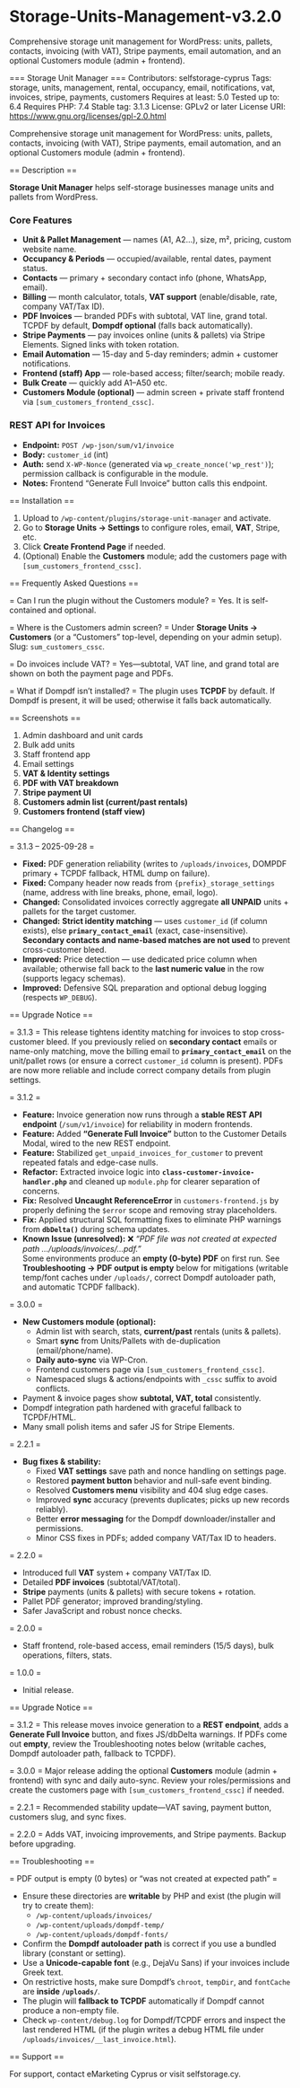 # Storage-Units-Management-v3.2.0
Comprehensive storage unit management for WordPress: units, pallets, contacts, invoicing (with VAT), Stripe payments, email automation, and an optional Customers module (admin + frontend).

=== Storage Unit Manager ===
Contributors: selfstorage-cyprus
Tags: storage, units, management, rental, occupancy, email, notifications, vat, invoices, stripe, payments, customers
Requires at least: 5.0
Tested up to: 6.4
Requires PHP: 7.4
Stable tag: 3.1.3
License: GPLv2 or later
License URI: https://www.gnu.org/licenses/gpl-2.0.html

Comprehensive storage unit management for WordPress: units, pallets, contacts, invoicing (with VAT), Stripe payments, email automation, and an optional Customers module (admin + frontend).

== Description ==

**Storage Unit Manager** helps self-storage businesses manage units and pallets from WordPress.

### Core Features
- **Unit & Pallet Management** — names (A1, A2…), size, m², pricing, custom website name.
- **Occupancy & Periods** — occupied/available, rental dates, payment status.
- **Contacts** — primary + secondary contact info (phone, WhatsApp, email).
- **Billing** — month calculator, totals, **VAT support** (enable/disable, rate, company VAT/Tax ID).
- **PDF Invoices** — branded PDFs with subtotal, VAT line, grand total. TCPDF by default, **Dompdf optional** (falls back automatically).
- **Stripe Payments** — pay invoices online (units & pallets) via Stripe Elements. Signed links with token rotation.
- **Email Automation** — 15-day and 5-day reminders; admin + customer notifications.
- **Frontend (staff) App** — role-based access; filter/search; mobile ready.
- **Bulk Create** — quickly add A1–A50 etc.
- **Customers Module (optional)** — admin screen + private staff frontend via `[sum_customers_frontend_cssc]`.

### REST API for Invoices
- **Endpoint:** `POST /wp-json/sum/v1/invoice`
- **Body:** `customer_id` (int)
- **Auth:** send `X-WP-Nonce` (generated via `wp_create_nonce('wp_rest')`); permission callback is configurable in the module.
- **Notes:** Frontend “Generate Full Invoice” button calls this endpoint.

== Installation ==

1. Upload to `/wp-content/plugins/storage-unit-manager` and activate.
2. Go to **Storage Units → Settings** to configure roles, email, **VAT**, Stripe, etc.
3. Click **Create Frontend Page** if needed.  
4. (Optional) Enable the **Customers** module; add the customers page with `[sum_customers_frontend_cssc]`.

== Frequently Asked Questions ==

= Can I run the plugin without the Customers module? =
Yes. It is self-contained and optional.

= Where is the Customers admin screen? =
Under **Storage Units → Customers** (or a “Customers” top-level, depending on your admin setup). Slug: `sum_customers_cssc`.

= Do invoices include VAT? =
Yes—subtotal, VAT line, and grand total are shown on both the payment page and PDFs.

= What if Dompdf isn’t installed? =
The plugin uses **TCPDF** by default. If Dompdf is present, it will be used; otherwise it falls back automatically.

== Screenshots ==

1. Admin dashboard and unit cards
2. Bulk add units
3. Staff frontend app
4. Email settings
5. **VAT & Identity settings**
6. **PDF with VAT breakdown**
7. **Stripe payment UI**
8. **Customers admin list (current/past rentals)**
9. **Customers frontend (staff view)**

== Changelog ==

= 3.1.3 – 2025-09-28 =
* **Fixed:** PDF generation reliability (writes to `/uploads/invoices`, DOMPDF primary + TCPDF fallback, HTML dump on failure).
* **Fixed:** Company header now reads from `{prefix}_storage_settings` (name, address with line breaks, phone, email, logo).
* **Changed:** Consolidated invoices correctly aggregate **all UNPAID** units + pallets for the target customer.
* **Changed:** **Strict identity matching** — uses `customer_id` (if column exists), else **`primary_contact_email`** (exact, case-insensitive). **Secondary contacts and name-based matches are not used** to prevent cross-customer bleed.
* **Improved:** Price detection — use dedicated price column when available; otherwise fall back to the **last numeric value** in the row (supports legacy schemas).
* **Improved:** Defensive SQL preparation and optional debug logging (respects `WP_DEBUG`).

== Upgrade Notice ==

= 3.1.3 =
This release tightens identity matching for invoices to stop cross-customer bleed. If you previously relied on **secondary contact** emails or name-only matching, move the billing email to **`primary_contact_email`** on the unit/pallet rows (or ensure a correct `customer_id` column is present). PDFs are now more reliable and include correct company details from plugin settings.

= 3.1.2 =
* **Feature:** Invoice generation now runs through a **stable REST API endpoint** (`/sum/v1/invoice`) for reliability in modern frontends.
* **Feature:** Added **“Generate Full Invoice”** button to the Customer Details Modal, wired to the new REST endpoint.
* **Feature:** Stabilized `get_unpaid_invoices_for_customer` to prevent repeated fatals and edge-case nulls.
* **Refactor:** Extracted invoice logic into **`class-customer-invoice-handler.php`** and cleaned up `module.php` for clearer separation of concerns.
* **Fix:** Resolved **Uncaught ReferenceError** in `customers-frontend.js` by properly defining the `$error` scope and removing stray placeholders.
* **Fix:** Applied structural SQL formatting fixes to eliminate PHP warnings from **`dbDelta()`** during schema updates.
* **Known Issue (unresolved):** ❌ *“PDF file was not created at expected path …/uploads/invoices/…pdf.”*  
  Some environments produce an **empty (0-byte) PDF** on first run. See **Troubleshooting → PDF output is empty** below for mitigations (writable temp/font caches under `/uploads/`, correct Dompdf autoloader path, and automatic TCPDF fallback).

= 3.0.0 =
* **New Customers module (optional):**
  * Admin list with search, stats, **current/past** rentals (units & pallets).
  * Smart **sync** from Units/Pallets with de-duplication (email/phone/name).
  * **Daily auto-sync** via WP-Cron.
  * Frontend customers page via `[sum_customers_frontend_cssc]`.
  * Namespaced slugs & actions/endpoints with `_cssc` suffix to avoid conflicts.
* Payment & invoice pages show **subtotal, VAT, total** consistently.
* Dompdf integration path hardened with graceful fallback to TCPDF/HTML.
* Many small polish items and safer JS for Stripe Elements.

= 2.2.1 =
* **Bug fixes & stability:**
  * Fixed **VAT settings** save path and nonce handling on settings page.
  * Restored **payment button** behavior and null-safe event binding.
  * Resolved **Customers menu** visibility and 404 slug edge cases.
  * Improved **sync** accuracy (prevents duplicates; picks up new records reliably).
  * Better **error messaging** for the Dompdf downloader/installer and permissions.
  * Minor CSS fixes in PDFs; added company VAT/Tax ID to headers.

= 2.2.0 =
* Introduced full **VAT** system + company VAT/Tax ID.
* Detailed **PDF invoices** (subtotal/VAT/total).
* **Stripe** payments (units & pallets) with secure tokens + rotation.
* Pallet PDF generator; improved branding/styling.
* Safer JavaScript and robust nonce checks.

= 2.0.0 =
* Staff frontend, role-based access, email reminders (15/5 days), bulk operations, filters, stats.

= 1.0.0 =
* Initial release.

== Upgrade Notice ==

= 3.1.2 =
This release moves invoice generation to a **REST endpoint**, adds a **Generate Full Invoice** button, and fixes JS/dbDelta warnings. If PDFs come out **empty**, review the Troubleshooting notes below (writable caches, Dompdf autoloader path, fallback to TCPDF).

= 3.0.0 =
Major release adding the optional **Customers** module (admin + frontend) with sync and daily auto-sync. Review your roles/permissions and create the customers page with `[sum_customers_frontend_cssc]` if needed.

= 2.2.1 =
Recommended stability update—VAT saving, payment button, customers slug, and sync fixes.

= 2.2.0 =
Adds VAT, invoicing improvements, and Stripe payments. Backup before upgrading.

== Troubleshooting ==

= PDF output is empty (0 bytes) or “was not created at expected path” =
- Ensure these directories are **writable** by PHP and exist (the plugin will try to create them):  
  - `/wp-content/uploads/invoices/`  
  - `/wp-content/uploads/dompdf-temp/`  
  - `/wp-content/uploads/dompdf-fonts/`
- Confirm the **Dompdf autoloader path** is correct if you use a bundled library (constant or setting).  
- Use a **Unicode-capable font** (e.g., DejaVu Sans) if your invoices include Greek text.  
- On restrictive hosts, make sure Dompdf’s `chroot`, `tempDir`, and `fontCache` are **inside `/uploads/`**.  
- The plugin will **fallback to TCPDF** automatically if Dompdf cannot produce a non-empty file.  
- Check `wp-content/debug.log` for Dompdf/TCPDF errors and inspect the last rendered HTML (if the plugin writes a debug HTML file under `/uploads/invoices/__last_invoice.html`).

== Support ==

For support, contact eMarketing Cyprus or visit selfstorage.cy.

